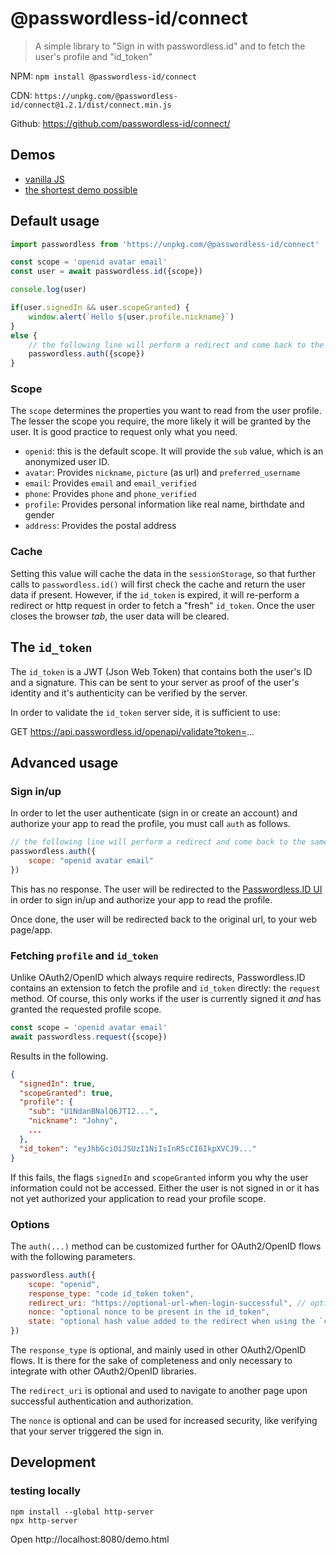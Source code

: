 @passwordless-id/connect
========================

> A simple library to "Sign in with passwordless.id" and to fetch the user's profile and "id_token"

NPM: `npm install @passwordless-id/connect`

CDN: `https://unpkg.com/@passwordless-id/connect@1.2.1/dist/connect.min.js`

Github: https://github.com/passwordless-id/connect/

Demos
-----

- [vanilla JS](vanilla.html)
- [the shortest demo possible](demo.html)

Default usage
-------------


```js
import passwordless from 'https://unpkg.com/@passwordless-id/connect'

const scope = 'openid avatar email'
const user = await passwordless.id({scope})

console.log(user)

if(user.signedIn && user.scopeGranted) {
    window.alert(`Hello ${user.profile.nickname}`)
}
else {
    // the following line will perform a redirect and come back to the same page once done
    passwordless.auth({scope})
}
```

### Scope

The `scope` determines the properties you want to read from the user profile. The lesser the scope you require, the more likely it will be granted by the user. It is good practice to request only what you need.

- `openid`: this is the default scope. It will provide the `sub` value, which is an anonymized user ID.
- `avatar`: Provides `nickname`, `picture` (as url) and `preferred_username`
- `email`: Provides `email` and `email_verified`
- `phone`: Provides `phone` and `phone_verified`
- `profile`: Provides personal information like real name, birthdate and gender
- `address`: Provides the postal address

### Cache

Setting this value will cache the data in the `sessionStorage`, so that further calls to `passwordless.id()` will first check the cache and return the user data if present. However, if the `id_token` is expired, it will re-perform a redirect or http request in order to fetch a "fresh" `id_token`. Once the user closes the browser *tab*, the user data will be cleared.


The `id_token`
--------------

The `id_token` is a JWT (Json Web Token) that contains both the user's ID and a signature. This can be sent to your server as proof of the user's identity and it's authenticity can be verified by the server.

In order to validate the `id_token` server side, it is sufficient to use:

  GET https://api.passwordless.id/openapi/validate?token=...


Advanced usage
--------------

### Sign in/up

In order to let the user authenticate (sign in or create an account) and authorize your app to read the profile, you must call `auth` as follows.

```js
// the following line will perform a redirect and come back to the same page once done
passwordless.auth({
    scope: "openid avatar email"
})
```

This has no response. The user will be redirected to the [Passwordless.ID UI](https://ui.passwordless.id) in order to sign in/up and authorize your app to read the profile.

Once done, the user will be redirected back to the original url, to your web page/app.



### Fetching `profile` and `id_token`

Unlike OAuth2/OpenID which always require redirects, Passwordless.ID contains an extension to fetch the profile and `id_token` directly: the `request` method. Of course, this only works if the user is currently signed it *and* has granted the requested profile scope.

```js
const scope = 'openid avatar email'
await passwordless.request({scope})
```

Results in the following.

```json
{
  "signedIn": true,
  "scopeGranted": true,
  "profile": {
    "sub": "U1NdanBNalQ6JTI2...",
    "nickname": "Johny",
    ...
  },
  "id_token": "eyJhbGciOiJSUzI1NiIsInR5cCI6IkpXVCJ9..."
}
```

If this fails, the flags `signedIn` and `scopeGranted` inform you why the user information could not be accessed. Either the user is not signed in or it has not yet authorized your application to read your profile scope.



### Options

The `auth(...)` method can be customized further for OAuth2/OpenID flows with the following parameters.

```js
passwordless.auth({
    scope: "openid",
    response_type: "code id_token token",
    redirect_uri: "https://optional-url-when-login-successful", // optional, if omitted, it will return to the current URL
    nonce: "optional nonce to be present in the id_token",
    state: "optional hash value added to the redirect when using the `code` response_type flow"
})
```

The `response_type` is optional, and mainly used in other OAuth2/OpenID flows. It is there for the sake of completeness and only necessary to integrate with other OAuth2/OpenID libraries.

The `redirect_uri` is optional and used to navigate to another page upon successful authentication and authorization.

The `nonce` is optional and can be used for increased security, like verifying that your server triggered the sign in.



Development
-----------

### testing locally

```
npm install --global http-server
npx http-server
```

Open http://localhost:8080/demo.html
